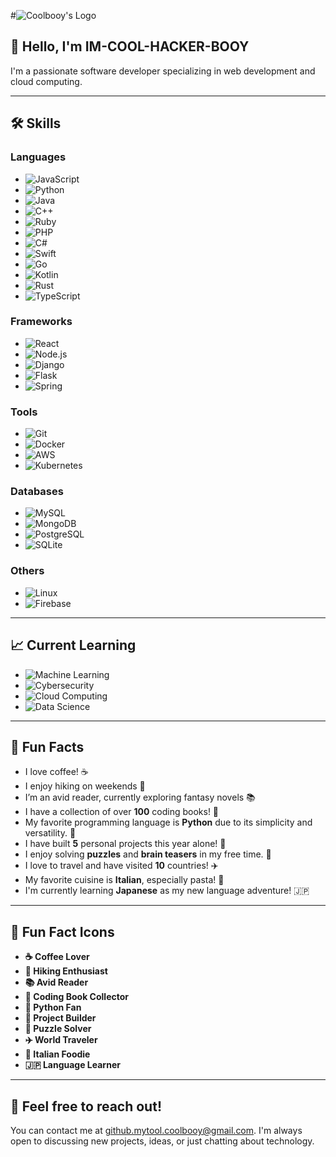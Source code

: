 #![Coolbooy's Logo](https://i.imgur.com/VPf524i.jpeg)

## 👋 Hello, I'm IM-COOL-HACKER-BOOY

I'm a passionate software developer specializing in web development and cloud computing.

---

## 🛠️ Skills
### Languages
- ![JavaScript](https://img.shields.io/badge/-JavaScript-black?style=flat-square&logo=javascript)
- ![Python](https://img.shields.io/badge/-Python-black?style=flat-square&logo=python)
- ![Java](https://img.shields.io/badge/-Java-black?style=flat-square&logo=java)
- ![C++](https://img.shields.io/badge/-C++-black?style=flat-square&logo=c)
- ![Ruby](https://img.shields.io/badge/-Ruby-black?style=flat-square&logo=ruby)
- ![PHP](https://img.shields.io/badge/-PHP-black?style=flat-square&logo=php)
- ![C#](https://img.shields.io/badge/-C%23-black?style=flat-square&logo=csharp)
- ![Swift](https://img.shields.io/badge/-Swift-black?style=flat-square&logo=swift)
- ![Go](https://img.shields.io/badge/-Go-black?style=flat-square&logo=go)
- ![Kotlin](https://img.shields.io/badge/-Kotlin-black?style=flat-square&logo=kotlin)
- ![Rust](https://img.shields.io/badge/-Rust-black?style=flat-square&logo=rust)
- ![TypeScript](https://img.shields.io/badge/-TypeScript-black?style=flat-square&logo=typescript)

### Frameworks
- ![React](https://img.shields.io/badge/-React-black?style=flat-square&logo=react)
- ![Node.js](https://img.shields.io/badge/-Node.js-black?style=flat-square&logo=node.js)
- ![Django](https://img.shields.io/badge/-Django-black?style=flat-square&logo=django)
- ![Flask](https://img.shields.io/badge/-Flask-black?style=flat-square&logo=flask)
- ![Spring](https://img.shields.io/badge/-Spring-black?style=flat-square&logo=spring)

### Tools
- ![Git](https://img.shields.io/badge/-Git-black?style=flat-square&logo=git)
- ![Docker](https://img.shields.io/badge/-Docker-black?style=flat-square&logo=docker)
- ![AWS](https://img.shields.io/badge/-AWS-black?style=flat-square&logo=amazonaws)
- ![Kubernetes](https://img.shields.io/badge/-Kubernetes-black?style=flat-square&logo=kubernetes)

### Databases
- ![MySQL](https://img.shields.io/badge/-MySQL-black?style=flat-square&logo=mysql)
- ![MongoDB](https://img.shields.io/badge/-MongoDB-black?style=flat-square&logo=mongodb)
- ![PostgreSQL](https://img.shields.io/badge/-PostgreSQL-black?style=flat-square&logo=postgresql)
- ![SQLite](https://img.shields.io/badge/-SQLite-black?style=flat-square&logo=sqlite)

### Others
- ![Linux](https://img.shields.io/badge/-Linux-black?style=flat-square&logo=linux)
- ![Firebase](https://img.shields.io/badge/-Firebase-black?style=flat-square&logo=firebase)

---

## 📈 Current Learning
- ![Machine Learning](https://img.shields.io/badge/-Machine%20Learning-black?style=flat-square&logo=google)
- ![Cybersecurity](https://img.shields.io/badge/-Cybersecurity-black?style=flat-square&logo=security)
- ![Cloud Computing](https://img.shields.io/badge/-Cloud%20Computing-black?style=flat-square&logo=aws)
- ![Data Science](https://img.shields.io/badge/-Data%20Science-black?style=flat-square&logo=r-project)

---

## 🌟 Fun Facts
- I love coffee! ☕️
- I enjoy hiking on weekends 🥾
- I’m an avid reader, currently exploring fantasy novels 📚
- I have a collection of over **100** coding books! 📖
- My favorite programming language is **Python** due to its simplicity and versatility. 🐍
- I have built **5** personal projects this year alone! 🚀
- I enjoy solving **puzzles** and **brain teasers** in my free time. 🧩
- I love to travel and have visited **10** countries! ✈️
- My favorite cuisine is **Italian**, especially pasta! 🍝
- I'm currently learning **Japanese** as my new language adventure! 🇯🇵

---

## 🎉 Fun Fact Icons
- **☕️ Coffee Lover**
- **🥾 Hiking Enthusiast**
- **📚 Avid Reader**
- **📖 Coding Book Collector**
- **🐍 Python Fan**
- **🚀 Project Builder**
- **🧩 Puzzle Solver**
- **✈️ World Traveler**
- **🍝 Italian Foodie**
- **🇯🇵 Language Learner**

---

## 💬 Feel free to reach out!
You can contact me at [github.mytool.coolbooy@gmail.com](mailto:github.mytool.coolbooy@gmail.com). I'm always open to discussing new projects, ideas, or just chatting about technology.
